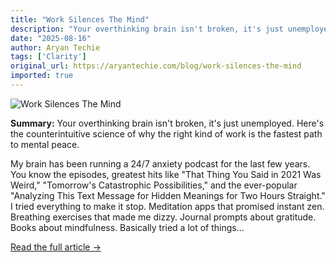 ```yaml
---
title: "Work Silences The Mind"
description: "Your overthinking brain isn't broken, it's just unemployed. Here's the counterintuitive science of why the right kind of work is the fastest path to mental peace."
date: "2025-08-16"
author: Aryan Techie
tags: ['Clarity']
original_url: https://aryantechie.com/blog/work-silences-the-mind
imported: true
---
```


![Work Silences The Mind](https://aryantechie.com/images/covers/6-work-silences-the-mind.jpg)

**Summary:** Your overthinking brain isn't broken, it's just unemployed. Here's the counterintuitive science of why the right kind of work is the fastest path to mental peace.

My brain has been running a 24/7 anxiety podcast for the last few years. You know the episodes, greatest hits like "That Thing You Said in 2021 Was Weird," "Tomorrow's Catastrophic Possibilities," and the ever-popular "Analyzing This Text Message for Hidden Meanings for Two Hours Straight." I tried everything to make it stop. Meditation apps that promised instant zen. Breathing exercises that made me dizzy. Journal prompts about gratitude. Books about mindfulness. Basically tried a lot of things...

[Read the full article →](https://aryantechie.com/blog/work-silences-the-mind)